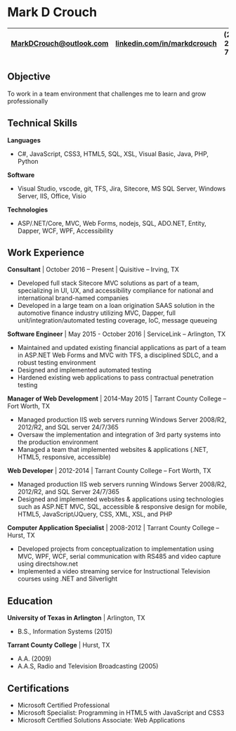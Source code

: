# Mark D Crouch

| MarkDCrouch@outlook.com | [linkedin.com/in/markdcrouch](http://www.linkedin.com/in/markdcrouch) | (214) 212-7553 |
|:-:|:-:|:-:|

## Objective
To work in a team environment that challenges me to learn and grow professionally 

## Technical Skills
**Languages** 
  * C#, JavaScript, CSS3, HTML5, SQL, XSL, Visual Basic, Java, PHP, Python 

**Software**
  * Visual Studio, vscode, git, TFS, Jira, Sitecore, MS SQL Server, Windows Server, IIS, Office, Visio 

**Technologies**
* ASP/.NET/Core, MVC, Web Forms, nodejs, SQL, ADO.NET, Entity, Dapper, WCF, WPF, Accessibility 

## Work Experience 

**Consultant** | October 2016 – Present | Quisitive – Irving, TX
* Developed full stack Sitecore MVC solutions as part of a team, specializing in UI, UX, and accessibility compliance for national and international brand-named companies
* Developed in a large team on a loan origination SAAS solution in the automotive finance industry utilizing MVC, Dapper, full unit/integration/automated testing coverage, IoC, message queueing

**Software Engineer** | May 2015 - October 2016 | ServiceLink – Arlington, TX
* Maintained and updated existing financial applications as part of a team in ASP.NET Web Forms and MVC with TFS, a disciplined SDLC, and a robust testing environment
* Designed and implemented automated testing
* Hardened existing web applications to pass contractual penetration testing  

**Manager of Web Development** | 2014-May 2015 | Tarrant County College – Fort Worth, TX
* Managed production IIS web servers running Windows Server 2008/R2, 2012/R2, and SQL server 24/7/365
* Oversaw the implementation and integration of 3rd party systems into the production environment
* Managed a team that implemented websites & applications (.NET, HTML5, responsive, accessible)

**Web Developer** | 2012-2014 | Tarrant County College – Fort Worth, TX
* Managed production IIS web servers running Windows Server 2008/R2, 2012/R2, and SQL Server 24/7/365
* Designed and implemented websites & applications using technologies such as ASP.NET MVC, SQL, accessible & responsive design for mobile, HTML5, JavaScript/JQuery, CSS, XML, XSL, and PHP 

**Computer Application Specialist** | 2008-2012 | Tarrant County College – Hurst, TX
* Developed projects from conceptualization to implementation using MVC, WPF, WCF, serial communication with RS485 and video capture using directshow.net
* Implemented a video streaming service for Instructional Television courses using .NET and Silverlight 

## Education

**University of Texas in Arlington** | Arlington, TX
* B.S., Information Systems (2015) 

**Tarrant County College** | Hurst, TX
* A.A. (2009)
* A.A.S, Radio and Television Broadcasting (2005) 

## Certifications
* Microsoft Certified Professional 
* Microsoft Specialist: Programming in HTML5 with JavaScript and CSS3
* Microsoft Certified Solutions Associate: Web Applications 